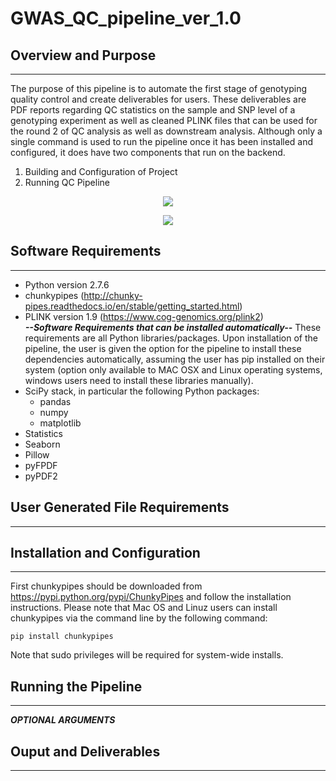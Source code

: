 # GWAS_QC_pipeline_ver_1.0

## Overview and Purpose
------------------------
The purpose of this pipeline is to automate the first stage of genotyping quality control and create deliverables for users.  These deliverables are PDF reports regarding QC statistics on the sample and SNP level of a genotyping experiment as well as cleaned PLINK files that can be used for the round 2 of QC analysis as well as downstream analysis.  Although only a single command is used to run the pipeline once it has been installed and configured, it does have two components that run on the backend.
1. Building and Configuration of  Project  
2. Running QC Pipeline 

<p align="center">
<img src="https://github.com/tbrunetti/GWAS_QC_pipeline_ver_1.0/blob/master/pre-QC-initialization-workflow.png" />
</p>
<p align="center">
<img src="https://github.com/tbrunetti/GWAS_QC_pipeline_ver_1.0/blob/master/QC-pipeline-workflow.png" />
</p>

## Software Requirements
------------------------
* Python version 2.7.6
* chunkypipes (http://chunky-pipes.readthedocs.io/en/stable/getting_started.html)
* PLINK version 1.9 (https://www.cog-genomics.org/plink2)  
__*--Software Requirements that can be installed automatically--*__
These requirements are all Python libraries/packages.  Upon installation of the pipeline, the user is given the option for the pipeline to install these dependencies automatically, assuming the user has pip installed on their system (option only available to MAC OSX and Linux operating systems, windows users need to install these libraries manually).  
* SciPy stack, in particular the following Python packages:
  * pandas
  * numpy
  * matplotlib
* Statistics
* Seaborn
* Pillow
* pyFPDF
* pyPDF2

## User Generated File Requirements
------------------------------------

## Installation and Configuration
----------------------------------
First chunkypipes should be downloaded from https://pypi.python.org/pypi/ChunkyPipes and follow the installation instructions.  Please note that Mac OS and Linuz users can install chunkypipes via the command line by the following command:  
```
pip install chunkypipes
```

Note that sudo privileges will be required for system-wide installs.
## Running the Pipeline
------------------------

___***OPTIONAL ARGUMENTS***___

## Ouput and Deliverables
--------------------------
